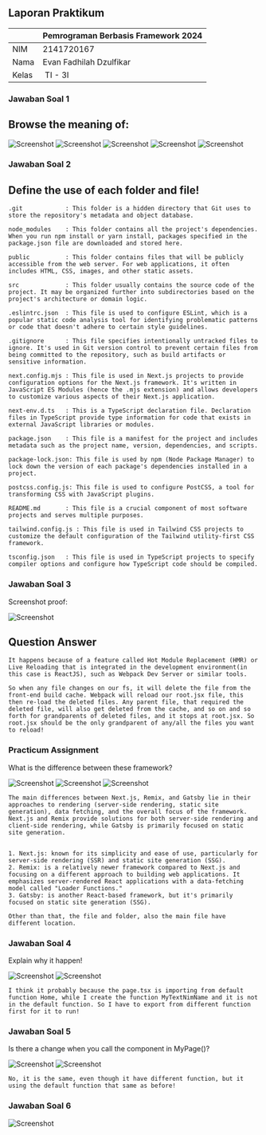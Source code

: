 ## Laporan Praktikum

|  | Pemrograman Berbasis Framework 2024 |
|--|--|
| NIM |  2141720167|
| Nama |  Evan Fadhilah Dzulfikar |
| Kelas | TI - 3I |


### Jawaban Soal 1

## Browse the meaning of:

![Screenshot](assets-report/01.1.png)
![Screenshot](assets-report/01.2.png)
![Screenshot](assets-report/01.3.png)
![Screenshot](assets-report/01.4.png)
![Screenshot](assets-report/01.5.png)


### Jawaban Soal 2

## Define the use of each folder and file!
    
    .git            : This folder is a hidden directory that Git uses to store the repository's metadata and object database.

    node_modules    : This folder contains all the project's dependencies. When you run npm install or yarn install, packages specified in the package.json file are downloaded and stored here.

    public          : This folder contains files that will be publicly accessible from the web server. For web applications, it often includes HTML, CSS, images, and other static assets.

    src             : This folder usually contains the source code of the project. It may be organized further into subdirectories based on the project's architecture or domain logic.

    .eslintrc.json  : This file is used to configure ESLint, which is a popular static code analysis tool for identifying problematic patterns or code that doesn't adhere to certain style guidelines. 

    .gitignore      : This file specifies intentionally untracked files to ignore. It's used in Git version control to prevent certain files from being committed to the repository, such as build artifacts or sensitive information.

    next.config.mjs : This file is used in Next.js projects to provide configuration options for the Next.js framework. It's written in JavaScript ES Modules (hence the .mjs extension) and allows developers to customize various aspects of their Next.js application.

    next-env.d.ts   : This is a TypeScript declaration file. Declaration files in TypeScript provide type information for code that exists in external JavaScript libraries or modules. 

    package.json    : This file is a manifest for the project and includes metadata such as the project name, version, dependencies, and scripts.

    package-lock.json: This file is used by npm (Node Package Manager) to lock down the version of each package's dependencies installed in a project.

    postcss.config.js: This file is used to configure PostCSS, a tool for transforming CSS with JavaScript plugins.

    README.md       : This file is a crucial component of most software projects and serves multiple purposes.

    tailwind.config.js : This file is used in Tailwind CSS projects to customize the default configuration of the Tailwind utility-first CSS framework.

    tsconfig.json   : This file is used in TypeScript projects to specify compiler options and configure how TypeScript code should be compiled.


### Jawaban Soal 3

Screenshot proof:

![Screenshot](assets-report/03.png)

## Question Answer

    It happens because of a feature called Hot Module Replacement (HMR) or Live Reloading that is integrated in the development environment(in this case is ReactJS), such as Webpack Dev Server or similar tools. 

    So when any file changes on our fs, it will delete the file from the front-end build cache. Webpack will reload our root.jsx file, this then re-load the deleted files. Any parent file, that required the deleted file, will also get deleted from the cache, and so on and so forth for grandparents of deleted files, and it stops at root.jsx. So root.jsx should be the only grandparent of any/all the files you want to reload!


### Practicum Assignment

What is the difference between these framework?

![Screenshot](assets-report/t.0.png)
![Screenshot](assets-report/t.1.png)
![Screenshot](assets-report/t.2.png)

    The main differences between Next.js, Remix, and Gatsby lie in their approaches to rendering (server-side rendering, static site generation), data fetching, and the overall focus of the framework. Next.js and Remix provide solutions for both server-side rendering and client-side rendering, while Gatsby is primarily focused on static site generation.


    1. Next.js: known for its simplicity and ease of use, particularly for server-side rendering (SSR) and static site generation (SSG).
    2. Remix: is a relatively newer framework compared to Next.js and focusing on a different approach to building web applications. It emphasizes server-rendered React applications with a data-fetching model called "Loader Functions."
    3. Gatsby: is another React-based framework, but it's primarily focused on static site generation (SSG).

    Other than that, the file and folder, also the main file have different location.


### Jawaban Soal 4

Explain why it happen!

![Screenshot](assets-report/04.1.png)
![Screenshot](assets-report/04.2.png)

    I think it probably because the page.tsx is importing from default function Home, while I create the function MyTextNimName and it is not in the default function. So I have to export from different function first for it to run!


### Jawaban Soal 5

Is there a change when you call the component in MyPage()?

![Screenshot](assets-report/05.1.png)
![Screenshot](assets-report/05.2.png)

    No, it is the same, even though it have different function, but it using the default function that same as before!


### Jawaban Soal 6

![Screenshot](assets-report/06.1.png)
